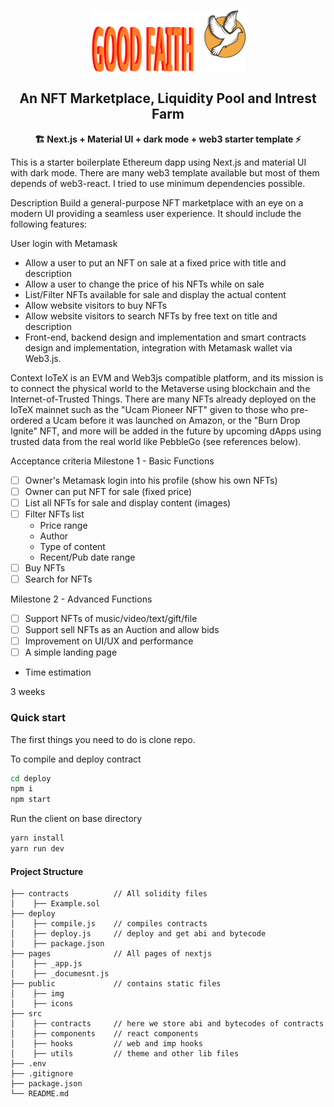 <p align="center"><img src="public/logo.svg" align="center" width="250"></p>
<h2 align="center">An NFT Marketplace, Liquidity Pool and Intrest Farm</h2>

<p align="center"><b>🏗️ Next.js + Material UI + dark mode + web3 starter template ⚡</b></p>

This is a starter boilerplate Ethereum dapp using Next.js and material UI with dark mode. There are many web3 template available but most of them depends of web3-react. I tried to use minimum dependencies possible.

Description
Build a general-purpose NFT marketplace with an eye on a modern UI providing a seamless user experience. It should include the following features:

User login with Metamask
- Allow a user to put an NFT on sale at a fixed price with title and description
- Allow a user to change the price of his NFTs while on sale
- List/Filter NFTs available for sale and display the actual content
- Allow website visitors to buy NFTs
- Allow website visitors to search NFTs by free text on title and description
- Front-end, backend design and implementation and smart contracts design and implementation, integration with Metamask wallet via Web3.js.

Context
IoTeX is an EVM and Web3js compatible platform, and its mission is to connect the physical world to the Metaverse using blockchain and the Internet-of-Trusted Things. There are many NFTs already deployed on the IoTeX mainnet such as the "Ucam Pioneer NFT" given to those who pre-ordered a Ucam before it was launched on Amazon, or the "Burn Drop Ignite" NFT, and more will be added in the future by upcoming dApps using trusted data from the real world like PebbleGo (see references below).

Acceptance criteria
Milestone 1 - Basic Functions

- [ ] Owner's Metamask login into his profile (show his own NFTs)
- [ ] Owner can put NFT for sale (fixed price)
- [ ] List all NFTs for sale and display content (images)
- [ ] Filter NFTs list
    - Price range
    - Author
    - Type of content
    - Recent/Pub date range
- [ ] Buy NFTs
- [ ] Search for NFTs

Milestone 2 - Advanced Functions

- [ ] Support NFTs of music/video/text/gift/file
- [ ] Support sell NFTs as an Auction and allow bids
- [ ] Improvement on UI/UX and performance
- [ ] A simple landing page
- Time estimation

3 weeks

### Quick start

The first things you need to do is clone repo.

To compile and deploy contract

```bash
cd deploy
npm i
npm start
```

Run the client on base directory

```bash
yarn install
yarn run dev
```

#### Project Structure

```
├── contracts          // All solidity files
│    ├── Example.sol
├── deploy
│    ├── compile.js    // compiles contracts
│    ├── deploy.js     // deploy and get abi and bytecode
│    ├── package.json
├── pages              // All pages of nextjs
│    ├── _app.js
│    ├── _documesnt.js
├── public             // contains static files
│    ├── img
│    ├── icons
├── src
│    ├── contracts     // here we store abi and bytecodes of contracts
│    ├── components    // react components
│    ├── hooks         // web and imp hooks
│    ├── utils         // theme and other lib files
├── .env
├── .gitignore
├── package.json
└── README.md
```
